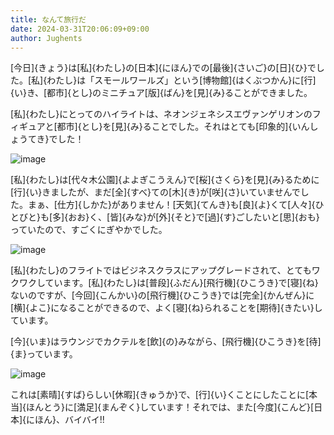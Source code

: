 ```yaml
---
title: なんて旅行だ
date: 2024-03-31T20:06:09+09:00
author: Jughents
---
```

[今日]{きょう}は[私]{わたし}の[日本]{にほん}での[最後]{さいご}の[日]{ひ}でした。[私]{わたし}は「スモールワールズ」という[博物館]{はくぶつかん}に[行]{い}き、[都市]{とし}のミニチュア[版]{ばん}を[見]{み}ることができました。

[私]{わたし}にとってのハイライトは、ネオンジェネシスエヴァンゲリオンのフィギュアと[都市]{とし}を[見]{み}ることでした。それはとても[印象的]{いんしょうてき}でした！

![image](https://github.com/devhou-se/www-jp/assets/164986372/51eca8bc-edad-4b65-bcb5-dabdd973bf67)

[私]{わたし}は[代々木公園]{よよぎこうえん}で[桜]{さくら}を[見]{み}るために[行]{い}きましたが、まだ[全]{すべ}ての[木]{き}が[咲]{さ}いていませんでした。まぁ、[仕方]{しかた}がありません！[天気]{てんき}も[良]{よ}くて[人々]{ひとびと}も[多]{おお}く、[皆]{みな}が[外]{そと}で[過]{す}ごしたいと[思]{おも}っていたので、すごくにぎやかでした。

![image](https://github.com/devhou-se/www-jp/assets/164986372/e3fad5ad-53c7-4e77-af17-ae1bd505bdff)

[私]{わたし}のフライトではビジネスクラスにアップグレードされて、とてもワクワクしています。[私]{わたし}は[普段]{ふだん}[飛行機]{ひこうき}で[寝]{ね}ないのですが、[今回]{こんかい}の[飛行機]{ひこうき}では[完全]{かんぜん}に[横]{よこ}になることができるので、よく[寝]{ね}られることを[期待]{きたい}しています。

[今]{いま}はラウンジでカクテルを[飲]{の}みながら、[飛行機]{ひこうき}を[待]{ま}っています。

![image](https://github.com/devhou-se/www-jp/assets/164986372/c6c304dc-0bee-4ac5-a1b8-613df2ae2285)

これは[素晴]{すば}らしい[休暇]{きゅうか}で、[行]{い}くことにしたことに[本当]{ほんとう}に[満足]{まんぞく}しています！それでは、また[今度]{こんど}[日本]{にほん}、バイバイ!!